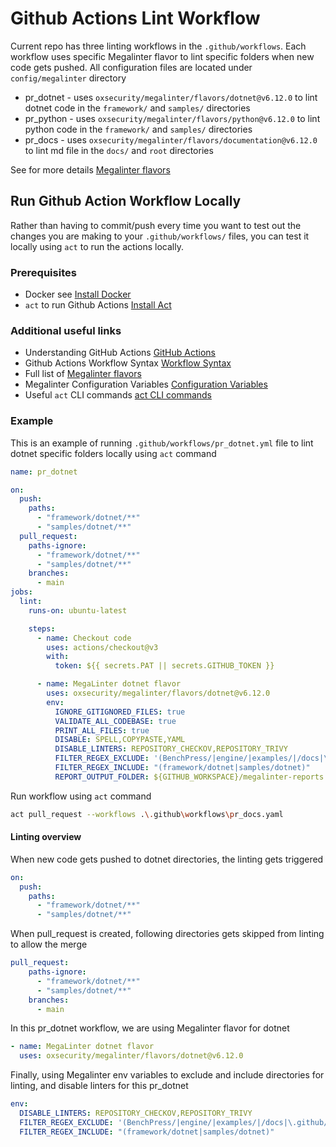 # Github Actions Lint Workflow

Current repo has three linting workflows in the `.github/workflows`. Each workflow uses specific Megalinter flavor to lint specific folders when new code gets pushed. All configuration files are located under `config/megalinter` directory

- pr_dotnet - uses `oxsecurity/megalinter/flavors/dotnet@v6.12.0` to lint dotnet code in the `framework/` and `samples/` directories
- pr_python - uses `oxsecurity/megalinter/flavors/python@v6.12.0` to lint python code in the `framework/` and `samples/` directories
- pr_docs - uses `oxsecurity/megalinter/flavors/documentation@v6.12.0` to lint md file in the `docs/` and `root` directories

See for more details [Megalinter flavors](#additional-useful-links)

## Run Github Action Workflow Locally

Rather than having to commit/push every time you want to test out the changes you are making to your `.github/workflows/` files, you can test it locally using `act` to run the actions locally.

### Prerequisites

- Docker see [Install Docker](https://docs.docker.com/get-docker/)
- `act` to run Github Actions [Install Act](https://github.com/nektos/act)

### Additional useful links

- Understanding GitHub Actions [GitHub Actions](https://docs.github.com/en/actions/learn-github-actions/understanding-github-actions)
- Github Actions Workflow Syntax [Workflow Syntax](https://docs.github.com/en/actions/using-workflows/workflow-syntax-for-github-actions)
- Full list of [Megalinter flavors](https://oxsecurity.github.io/megalinter/latest/flavors/)
- Megalinter Configuration Variables [Configuration Variables](https://github.com/marketplace/actions/megalinter#common-variables)
- Useful `act` CLI commands [act CLI commands](https://github.com/nektos/act#example-commands)

### Example

This is an example of running `.github/workflows/pr_dotnet.yml` file to lint dotnet specific folders locally using `act` command

```yaml
name: pr_dotnet

on:
  push:
    paths:
      - "framework/dotnet/**"
      - "samples/dotnet/**"
  pull_request:
    paths-ignore:
      - "framework/dotnet/**"
      - "samples/dotnet/**"
    branches:
      - main
jobs:
  lint:
    runs-on: ubuntu-latest

    steps:
      - name: Checkout code
        uses: actions/checkout@v3
        with:
          token: ${{ secrets.PAT || secrets.GITHUB_TOKEN }}

      - name: MegaLinter dotnet flavor
        uses: oxsecurity/megalinter/flavors/dotnet@v6.12.0
        env:
          IGNORE_GITIGNORED_FILES: true
          VALIDATE_ALL_CODEBASE: true
          PRINT_ALL_FILES: true
          DISABLE: SPELL,COPYPASTE,YAML
          DISABLE_LINTERS: REPOSITORY_CHECKOV,REPOSITORY_TRIVY
          FILTER_REGEX_EXCLUDE: '(BenchPress/|engine/|examples/|/docs|\.github/workflows|\.devcontainer|\.editorconfig|\.gitmodules|\.sln|\.md|LICENSE|/framework/python|samples/python)'
          FILTER_REGEX_INCLUDE: "(framework/dotnet|samples/dotnet)"
          REPORT_OUTPUT_FOLDER: ${GITHUB_WORKSPACE}/megalinter-reports
```

Run workflow using `act` command

```sh
act pull_request --workflows .\.github\workflows\pr_docs.yaml
```

#### Linting overview

When new code gets pushed to dotnet directories, the linting gets triggered

```yaml
on:
  push:
    paths:
      - "framework/dotnet/**"
      - "samples/dotnet/**"
```

When pull_request is created, following directories gets skipped from linting to allow the merge

```yaml
pull_request:
    paths-ignore:
      - "framework/dotnet/**"
      - "samples/dotnet/**"
    branches:
      - main
```

In this pr_dotnet workflow, we are using Megalinter flavor for dotnet

```yaml
- name: MegaLinter dotnet flavor
  uses: oxsecurity/megalinter/flavors/dotnet@v6.12.0
```

Finally, using Megalinter env variables to exclude and include directories for linting, and disable linters for this pr_dotnet

```yaml
env:
  DISABLE_LINTERS: REPOSITORY_CHECKOV,REPOSITORY_TRIVY
  FILTER_REGEX_EXCLUDE: '(BenchPress/|engine/|examples/|/docs|\.github/workflows|\.devcontainer|\.editorconfig|\.gitmodules|\.sln|\.md|LICENSE|/framework/python|samples/python)'
  FILTER_REGEX_INCLUDE: "(framework/dotnet|samples/dotnet)"
```
